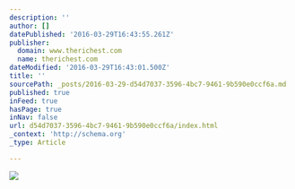 ```yaml
---
description: ''
author: []
datePublished: '2016-03-29T16:43:55.261Z'
publisher:
  domain: www.therichest.com
  name: therichest.com
dateModified: '2016-03-29T16:43:01.500Z'
title: ''
sourcePath: _posts/2016-03-29-d54d7037-3596-4bc7-9461-9b590e0ccf6a.md
published: true
inFeed: true
hasPage: true
inNav: false
url: d54d7037-3596-4bc7-9461-9b590e0ccf6a/index.html
_context: 'http://schema.org'
_type: Article

---
```

![](http://static1.therichestimages.com/cdn/950/500/90/c/wp-content/uploads/2014/02/d31f14c8529f4d4da71ac082c8dd6e11-950x6621.png)